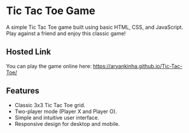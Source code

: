 # Tic Tac Toe Game

A simple Tic Tac Toe game built using basic HTML, CSS, and JavaScript. Play against a friend and enjoy this classic game!

## Hosted Link

You can play the game online here: https://aryankinha.github.io/Tic-Tac-Toe/

## Features

- Classic 3x3 Tic Tac Toe grid.
- Two-player mode (Player X and Player O).
- Simple and intuitive user interface.
- Responsive design for desktop and mobile.

